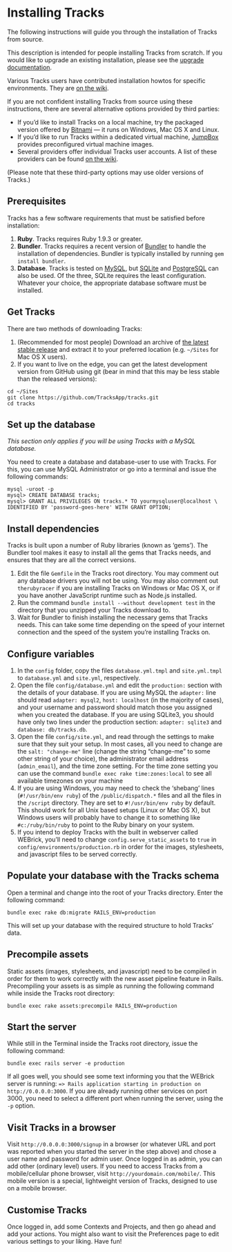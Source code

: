 # Installing Tracks

The following instructions will guide you through the installation of Tracks from source.

This description is intended for people installing Tracks from scratch. If you would like to upgrade an existing installation, please see the [upgrade documentation](upgrading.md).

Various Tracks users have contributed installation howtos for specific environments. They are [on the wiki](https://github.com/TracksApp/tracks/wiki/Installation-index).

If you are not confident installing Tracks from source using these instructions, there are several alternative options provided by third parties:

* If you’d like to install Tracks on a local machine, try the packaged version offered by [Bitnami](http://bitnami.org/stack/tracks) — it runs on Windows, Mac OS X and Linux.
* If you’d like to run Tracks within a dedicated virtual machine, [JumpBox](http://jumpbox.com/app/tracks) provides preconfigured virtual machine images.
* Several providers offer individual Tracks user accounts. A list of these providers can be found [on the wiki](https://github.com/TracksApp/tracks/wiki/Tracks-hosting).

(Please note that these third-party options may use older versions of Tracks.)

## Prerequisites

Tracks has a few software requirements that must be satisfied before installation:

1. **Ruby**. Tracks requires Ruby 1.9.3 or greater.
2. **Bundler**. Tracks requires a recent version of [Bundler](http://bundler.io) to handle the installation of dependencies. Bundler is typically installed by running `gem install bundler`.
3. **Database**. Tracks is tested on [MySQL](http://www.mysql.com/), but [SQLite](http://www.sqlite.org/) and [PostgreSQL](http://www.postgresql.org/) can also be used. Of the three, SQLite requires the least configuration. Whatever your choice, the appropriate database software must be installed.

## Get Tracks

There are two methods of downloading Tracks:

1. (Recommended for most people) Download an archive of [the latest stable release](https://github.com/TracksApp/tracks/releases/latest) and extract it to your preferred location (e.g. `~/Sites` for Mac OS X users).
2. If you want to live on the edge, you can get the latest development version from GitHub using git (bear in mind that this may be less stable than the released versions):

<!-- -->

    cd ~/Sites
    git clone https://github.com/TracksApp/tracks.git
    cd tracks

## Set up the database

*This section only applies if you will be using Tracks with a MySQL database.*

You need to create a database and database-user to use with Tracks. For this, you can use MySQL Administrator or go into a terminal and issue the following commands:

    mysql -uroot -p
    mysql> CREATE DATABASE tracks;
    mysql> GRANT ALL PRIVILEGES ON tracks.* TO yourmysqluser@localhost \
    IDENTIFIED BY 'password-goes-here' WITH GRANT OPTION;

## Install dependencies

Tracks is built upon a number of Ruby libraries (known as ‘gems’). The Bundler tool makes it easy to install all the gems that Tracks needs, and ensures that they are all the correct versions.

1. Edit the file `Gemfile` in the Tracks root directory. You may comment out any database drivers you will not be using. You may also comment out `therubyracer` if you are installing Tracks on Windows or Mac OS X, or if you have another JavaScript runtime such as Node.js installed.
2. Run the command `bundle install --without development test` in the directory that you unzipped your Tracks download to.
3. Wait for Bundler to finish installing the necessary gems that Tracks needs. This can take some time depending on the speed of your internet connection and the speed of the system you’re installing Tracks on.

## Configure variables

1. In the `config` folder, copy the files `database.yml.tmpl` and `site.yml.tmpl` to `database.yml` and `site.yml`, respectively.
2. Open the file `config/database.yml` and edit the `production:` section with the details of your database. If you are using MySQL the `adapter:` line should read `adapter: mysql2`, `host: localhost` (in the majority of cases), and your username and password should match those you assigned when you created the database. If you are using SQLite3, you should have only two lines under the production section: `adapter: sqlite3` and `database: db/tracks.db`.
3. Open the file `config/site.yml`, and read through the settings to make sure that they suit your setup. In most cases, all you need to change are the `salt: "change-me"` line (change the string “change-me” to some other string of your choice), the administrator email address (`admin_email`), and the time zone setting. For the time zone setting you can use the command `bundle exec rake time:zones:local` to see all available timezones on your machine
4. If you are using Windows, you may need to check the ‘shebang’ lines (`#!/usr/bin/env ruby`) of the `/public/dispatch.*` files and all the files in the `/script` directory. They are set to `#!/usr/bin/env ruby` by default. This should work for all Unix based setups (Linux or Mac OS X), but Windows users will probably have to change it to something like `#c:/ruby/bin/ruby` to point to the Ruby binary on your system.
5. If you intend to deploy Tracks with the built in webserver called WEBrick, you’ll need to change `config.serve_static_assets` to `true` in `config/environments/production.rb` in order for the images, stylesheets, and javascript files to be served correctly.

## Populate your database with the Tracks schema

Open a terminal and change into the root of your Tracks directory. Enter the following command:

    bundle exec rake db:migrate RAILS_ENV=production

This will set up your database with the required structure to hold Tracks’ data.

## Precompile assets

Static assets (images, stylesheets, and javascript) need to be compiled in order for them to work correctly with the new asset pipeline feature in Rails. Precompiling your assets is as simple as running the following command while inside the Tracks root directory:

    bundle exec rake assets:precompile RAILS_ENV=production

## Start the server

While still in the Terminal inside the Tracks root directory, issue the following command:

    bundle exec rails server -e production

If all goes well, you should see some text informing you that the WEBrick server is running: `=> Rails application starting in production on http://0.0.0.0:3000`. If you are already running other services on port 3000, you need to select a different port when running the server, using the `-p` option.

## Visit Tracks in a browser

Visit `http://0.0.0.0:3000/signup` in a browser (or whatever URL and port was reported when you started the server in the step above) and chose a user name and password for admin user. Once logged in as admin, you can add other (ordinary level) users. If you need to access Tracks from a mobile/cellular phone browser, visit `http://yourdomain.com/mobile/`. This mobile version is a special, lightweight version of Tracks, designed to use on a mobile browser.

## Customise Tracks

Once logged in, add some Contexts and Projects, and then go ahead and add your actions. You might also want to visit the Preferences page to edit various settings to your liking. Have fun!
